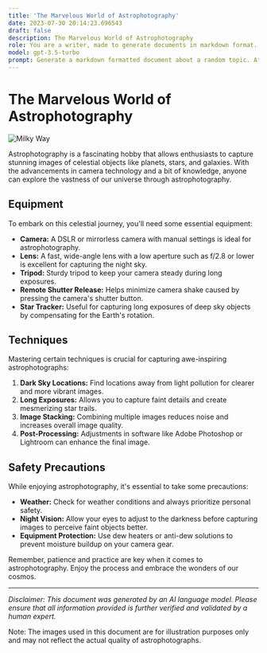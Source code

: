 ```yaml
---
title: 'The Marvelous World of Astrophotography'
date: 2023-07-30 20:14:23.696543
draft: false
description: The Marvelous World of Astrophotography
role: You are a writer, made to generate documents in markdown format. It is very important that all of the documents you generate are in valid markdown format.
model: gpt-3.5-turbo
prompt: Generate a markdown formatted document about a random topic. At the bottom, include a disclaimer explaining that the document was generated by you. The first line of the document should be the title. Make sure that the entire document is in proper markdown format, using a mix of various tags to make the document visually appealing.
---
```


# The Marvelous World of Astrophotography

![Milky Way](https://example.com/milky-way.jpg)

Astrophotography is a fascinating hobby that allows enthusiasts to capture stunning images of celestial objects like planets, stars, and galaxies. With the advancements in camera technology and a bit of knowledge, anyone can explore the vastness of our universe through astrophotography.

## Equipment

To embark on this celestial journey, you'll need some essential equipment:

- **Camera:** A DSLR or mirrorless camera with manual settings is ideal for astrophotography.
- **Lens:** A fast, wide-angle lens with a low aperture such as f/2.8 or lower is excellent for capturing the night sky.
- **Tripod:** Sturdy tripod to keep your camera steady during long exposures.
- **Remote Shutter Release:** Helps minimize camera shake caused by pressing the camera's shutter button.
- **Star Tracker:** Useful for capturing long exposures of deep sky objects by compensating for the Earth's rotation.

## Techniques

Mastering certain techniques is crucial for capturing awe-inspiring astrophotographs:

1. **Dark Sky Locations:** Find locations away from light pollution for clearer and more vibrant images.
2. **Long Exposures:** Allows you to capture faint details and create mesmerizing star trails.
3. **Image Stacking:** Combining multiple images reduces noise and increases overall image quality.
4. **Post-Processing:** Adjustments in software like Adobe Photoshop or Lightroom can enhance the final image.

## Safety Precautions

While enjoying astrophotography, it's essential to take some precautions:

- **Weather:** Check for weather conditions and always prioritize personal safety.
- **Night Vision:** Allow your eyes to adjust to the darkness before capturing images to perceive faint objects better.
- **Equipment Protection:** Use dew heaters or anti-dew solutions to prevent moisture buildup on your camera gear.

Remember, patience and practice are key when it comes to astrophotography. Enjoy the process and embrace the wonders of our cosmos.

---

*Disclaimer: This document was generated by an AI language model. Please ensure that all information provided is further verified and validated by a human expert.*

Note: The images used in this document are for illustration purposes only and may not reflect the actual quality of astrophotographs.